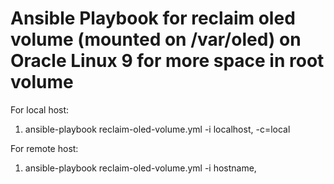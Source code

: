# Ansible Playbook for reclaim oled volume (mounted on /var/oled) on Oracle Linux 9 for more space in root volume

For local host:
1. ansible-playbook reclaim-oled-volume.yml -i localhost, -c=local

For remote host:
1. ansible-playbook reclaim-oled-volume.yml -i hostname,
